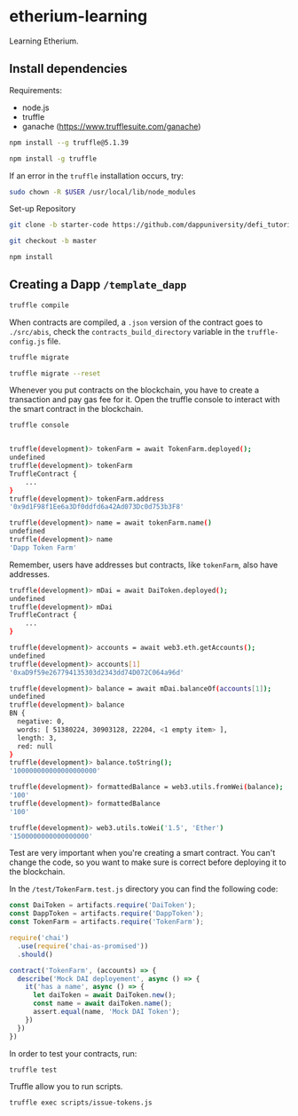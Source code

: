 # etherium-learning

Learning Etherium.

## Install dependencies

Requirements:

- node.js
- truffle
- ganache (https://www.trufflesuite.com/ganache)

```bash
npm install --g truffle@5.1.39

npm install -g truffle
```

If an error in the `truffle` installation occurs, try:

```bash
sudo chown -R $USER /usr/local/lib/node_modules
```

Set-up Repository

```bash
git clone -b starter-code https://github.com/dappuniversity/defi_tutorial.git defi_tutorial

git checkout -b master

npm install
```

## Creating a Dapp `/template_dapp`

```bash
truffle compile
```

When contracts are compiled, a `.json` version of the contract goes to `./src/abis`, check the `contracts_build_directory` variable in the `truffle-config.js` file.

```bash
truffle migrate

truffle migrate --reset
```

Whenever you put contracts on the blockchain, you have to create a transaction and pay gas fee for it. Open the truffle console to interact with the smart contract in the blockchain.

```bash
truffle console


truffle(development)> tokenFarm = await TokenFarm.deployed();
undefined
truffle(development)> tokenFarm
TruffleContract {
    ...
}
truffle(development)> tokenFarm.address
'0x9d1F98f1Ee6a3Df0ddfd6a42Ad073Dc0d753b3F8'

truffle(development)> name = await tokenFarm.name()
undefined
truffle(development)> name
'Dapp Token Farm'
```

Remember, users have addresses but contracts, like `tokenFarm`, also have addresses.

```bash
truffle(development)> mDai = await DaiToken.deployed();
undefined
truffle(development)> mDai
TruffleContract {
    ...
}

truffle(development)> accounts = await web3.eth.getAccounts();
undefined
truffle(development)> accounts[1]
'0xaD9f59e267794135303d2343dd74D072C064a96d'

truffle(development)> balance = await mDai.balanceOf(accounts[1]);
undefined
truffle(development)> balance
BN {
  negative: 0,
  words: [ 51380224, 30903128, 22204, <1 empty item> ],
  length: 3,
  red: null
}
truffle(development)> balance.toString();
'100000000000000000000'

truffle(development)> formattedBalance = web3.utils.fromWei(balance);
'100'
truffle(development)> formattedBalance
'100'

truffle(development)> web3.utils.toWei('1.5', 'Ether')
'1500000000000000000'
```

Test are very important when you're creating a smart contract. You can't change the code, so you want to make sure is correct before deploying it to the blockchain.

In the `/test/TokenFarm.test.js` directory you can find the following code:

```js
const DaiToken = artifacts.require('DaiToken');
const DappToken = artifacts.require('DappToken');
const TokenFarm = artifacts.require('TokenFarm');

require('chai')
  .use(require('chai-as-promised'))
  .should()

contract('TokenFarm', (accounts) => {
  describe('Mock DAI deployement', async () => {
    it('has a name', async () => {
      let daiToken = await DaiToken.new();
      const name = await daiToken.name();
      assert.equal(name, 'Mock DAI Token');
    })
  })
})
```

In order to test your contracts, run:

```bash
truffle test
```

Truffle allow you to run scripts.

```bash
truffle exec scripts/issue-tokens.js
```
